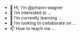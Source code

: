 - 👋 Hi, I’m @johann-wagner
- 👀 I’m interested in ...
- 🌱 I’m currently learning ...
- 💞️ I’m looking to collaborate on ...
- 📫 How to reach me ...

<!---
johann-wagner/johann-wagner is a ✨ special ✨ repository because its `README.md` (this file) appears on your GitHub profile.
You can click the Preview link to take a look at your changes.
--->
